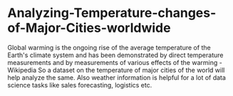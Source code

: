 # Analyzing-Temperature-changes-of-Major-Cities-worldwide
Global warming is the ongoing rise of the average temperature of the Earth's climate system and has been demonstrated by direct temperature measurements and by measurements of various effects of the warming - Wikipedia  So a dataset on the temperature of major cities of the world will help analyze the same. Also weather information is helpful for a lot of data science tasks like sales forecasting, logistics etc.
